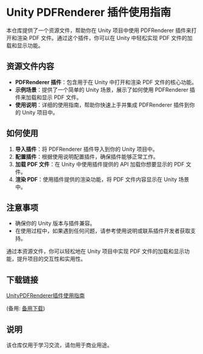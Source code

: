 # Unity PDFRenderer 插件使用指南

本仓库提供了一个资源文件，帮助你在 Unity 项目中使用 PDFRenderer 插件来打开和渲染 PDF 文件。通过这个插件，你可以在 Unity 中轻松实现 PDF 文件的加载和显示功能。

## 资源文件内容

- **PDFRenderer 插件**：包含用于在 Unity 中打开和渲染 PDF 文件的核心功能。
- **示例场景**：提供了一个简单的 Unity 场景，展示了如何使用 PDFRenderer 插件来加载和显示 PDF 文件。
- **使用说明**：详细的使用指南，帮助你快速上手并集成 PDFRenderer 插件到你的 Unity 项目中。

## 如何使用

1. **导入插件**：将 PDFRenderer 插件导入到你的 Unity 项目中。
2. **配置插件**：根据使用说明配置插件，确保插件能够正常工作。
3. **加载 PDF 文件**：在 Unity 中使用插件提供的 API 加载你想要显示的 PDF 文件。
4. **渲染 PDF**：使用插件提供的渲染功能，将 PDF 文件内容显示在 Unity 场景中。

## 注意事项

- 确保你的 Unity 版本与插件兼容。
- 在使用过程中，如果遇到任何问题，请参考使用说明或联系插件开发者获取支持。

通过本资源文件，你可以轻松地在 Unity 项目中实现 PDF 文件的加载和显示功能，提升项目的交互性和实用性。

## 下载链接
[UnityPDFRenderer插件使用指南](https://pan.quark.cn/s/a785026c9e13) 

(备用: [备用下载](https://pan.baidu.com/s/1x_KTlytF1NzeDB-NZWl2Lw?pwd=1234))

## 说明

该仓库仅用于学习交流，请勿用于商业用途。

